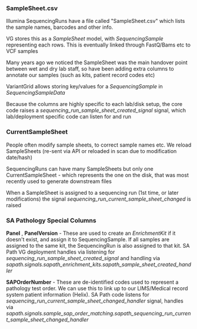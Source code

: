 ### SampleSheet.csv

Illumina SequencingRuns have a file called "SampleSheet.csv" which lists the sample names, barcodes and other info.

VG stores this as a *SampleSheet* model, with *SequencingSample* representing each rows. This is eventually linked through FastQ/Bams etc to VCF samples

Many years ago we noticed the SampleSheet was the main handover point between wet and dry lab staff, so have been adding extra columns to annotate our samples (such as kits, patient record codes etc)      

VariantGrid allows storing key/values for a *SequencingSample* in *SequencingSampleData*

Because the columns are highly specific to each lab/disk setup, the core code raises a *sequencing_run_sample_sheet_created_signal* signal, which lab/deployment specific code can listen for and run  

### CurrentSampleSheet

People often modify sample sheets, to correct sample names etc. We reload SampleSheets (re-sent via API or reloaded in scan due to modification date/hash) 

SequencingRuns can have many SampleSheets but only one CurrentSampleSheet - which represents the one on the disk, that was most recently used to generate downstream files 

When a SampleSheet is assigned to a sequencing run (1st time, or later modifications) the signal *sequencing_run_current_sample_sheet_changed* is raised

### SA Pathology Special Columns

**Panel** , **PanelVersion** - These are used to create an *EnrichmentKit* if it doesn't exist, and assign it to SequencingSample. If all samples are assigned to the same kit, the SequencingRun is also assigned to that kit. SA Path VG deployment handles via listening for *sequencing_run_sample_sheet_created_signal* and handling via *sapath.signals.sapath_enrichment_kits.sapath_sample_sheet_created_handler*

**SAPOrderNumber** - These are de-identified codes used to represent a pathology test order. We can use this to link up to our LIMS/Medical record system patient information (Helix). SA Path code listens for *sequencing_run_current_sample_sheet_changed_handler* signal, handles via *sapath.signals.sample_sap_order_matching.sapath_sequencing_run_current_sample_sheet_changed_handler*  
